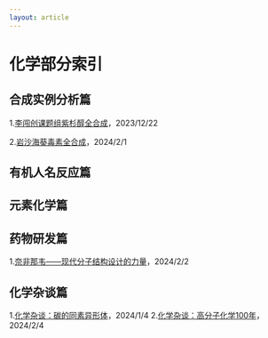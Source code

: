 ```yaml
---
layout: article
---
```

# 化学部分索引
## 合成实例分析篇
1.[李闯创课题组紫杉醇全合成](https://mekdull.netlify.app/2023/12/22/%E6%9D%8E%E9%97%AF%E5%88%9B%E8%AF%BE%E9%A2%98%E7%BB%84%E7%B4%AB%E6%9D%89%E9%86%87%E5%85%A8%E5%90%88%E6%88%90%E8%AF%A6%E7%BB%86%E5%88%86%E6%9E%90.html)，2023/12/22

2.[岩沙海葵毒素全合成](https://mekdull.netlify.app/2024/01/26/%E5%85%B3%E4%BA%8E%E5%B2%A9%E6%B2%99%E6%B5%B7%E8%91%B5%E6%AF%92%E7%B4%A0%E5%85%A8%E5%90%88%E6%88%90%E7%9A%84%E8%AF%A6%E7%BB%86%E8%A7%A3%E6%9E%90.html)，2024/2/1
## 有机人名反应篇
## 元素化学篇
## 药物研发篇
1.[奈非那韦——现代分子结构设计的力量](https://mekdull.netlify.app/2024/02/02/%E5%A5%88%E9%9D%9E%E9%82%A3%E9%9F%A6-%E7%8E%B0%E4%BB%A3%E5%88%86%E5%AD%90%E7%BB%93%E6%9E%84%E8%AE%BE%E8%AE%A1%E7%9A%84%E5%8A%9B%E9%87%8F.html)，2024/2/2
## 化学杂谈篇
1.[化学杂谈：碳的同素异形体](https://mekdull.netlify.app/2024/01/04/%E5%8C%96%E5%AD%A6%E6%9D%82%E8%B0%88-%E7%A2%B3%E7%9A%84%E5%90%8C%E7%B4%A0%E5%BC%82%E5%BD%A2%E4%BD%93.html)，2024/1/4
2.[化学杂谈：高分子化学100年](https://mekdull.netlify.app/2024/02/04/%E5%8C%96%E5%AD%A6%E6%9D%82%E8%B0%88-%E9%AB%98%E5%88%86%E5%AD%90%E5%8C%96%E5%AD%A6100%E5%B9%B4.html)，2024/2/4
